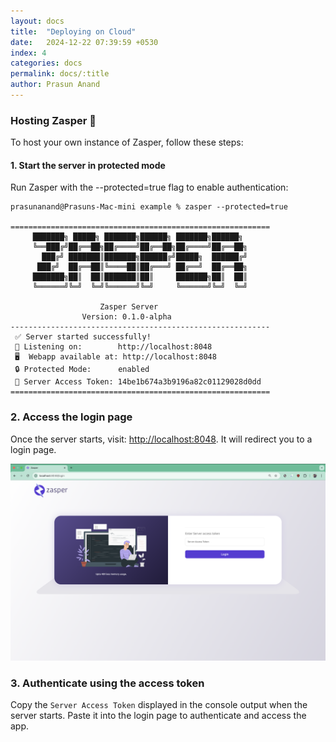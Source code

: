 ```yaml
---
layout: docs
title:  "Deploying on Cloud"
date:   2024-12-22 07:39:59 +0530
index: 4
categories: docs
permalink: docs/:title
author: Prasun Anand
---
```


###  Hosting Zasper 🚀

To host your own instance of Zasper, follow these steps:

#### 1. Start the server in protected mode
Run Zasper with the --protected=true flag to enable authentication:

```
prasunanand@Prasuns-Mac-mini example % zasper --protected=true

==========================================================
     ███████╗ █████╗ ███████╗██████╗ ███████╗██████╗
     ╚══███╔╝██╔══██╗██╔════╝██╔══██╗██╔════╝██╔══██╗
       ███╔╝ ███████║███████╗██████╔╝█████╗  ██████╔╝
      ███╔╝  ██╔══██║╚════██║██╔═══╝ ██╔══╝  ██╔══██╗
     ███████╗██║  ██║███████║██║     ███████╗██║  ██║
     ╚══════╝╚═╝  ╚═╝╚══════╝╚═╝     ╚══════╝╚═╝  ╚═╝

                    Zasper Server
                Version: 0.1.0-alpha
----------------------------------------------------------
 ✅ Server started successfully!
 📡 Listening on:        http://localhost:8048
 🖥️  Webapp available at: http://localhost:8048
 🔒 Protected Mode:      enabled
 🔐 Server Access Token: 14be1b674a3b9196a82c01129028d0dd
==========================================================
```
### 2. Access the login page

Once the server starts, visit: [http://localhost:8048](http://localhost:8048). It will redirect you to a login page.


![Server Login Page](https://raw.githubusercontent.com/zasper-io/assets/refs/heads/main/login.png)

### 3. Authenticate using the access token
Copy the `Server Access Token` displayed in the console output when the server starts.
Paste it into the login page to authenticate and access the app.
